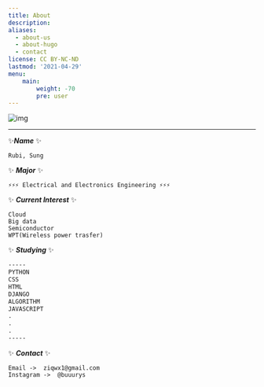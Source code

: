 ```yaml
---
title: About
description: 
aliases:
  - about-us
  - about-hugo
  - contact
license: CC BY-NC-ND
lastmod: '2021-04-29'
menu:
    main: 
        weight: -70
        pre: user
---
```


![img](./page/computer.gif)

-----



✨***Name*** ✨

```
Rubi, Sung
```

✨ ***Major*** ✨

```
⚡⚡⚡ Electrical and Electronics Engineering ⚡⚡⚡
```

✨ ***Current Interest*** ✨

```
Cloud
Big data
Semiconductor
WPT(Wireless power trasfer)
```

✨ ***Studying*** ✨

```markdown
-----
PYTHON
CSS
HTML
DJANGO
ALGORITHM
JAVASCRIPT
.
.
.
-----
```

✨ ***Contact*** ✨

```
Email ->  ziqwx1@gmail.com
Instagram ->  @buuurys
```

